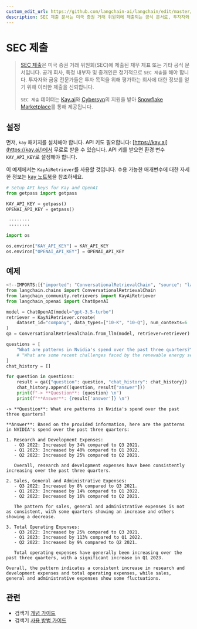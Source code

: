 ```yaml
---
custom_edit_url: https://github.com/langchain-ai/langchain/edit/master/docs/docs/integrations/retrievers/sec_filings.ipynb
description: SEC 제출 문서는 미국 증권 거래 위원회에 제출되는 공식 문서로, 투자자와 금융 전문가가 기업 정보를 평가하는 데 사용됩니다.
---
```


# SEC 제출

> [SEC 제출](https://www.sec.gov/edgar)은 미국 증권 거래 위원회(SEC)에 제출된 재무 제표 또는 기타 공식 문서입니다. 공개 회사, 특정 내부자 및 중개인은 정기적으로 `SEC 제출`을 해야 합니다. 투자자와 금융 전문가들은 투자 목적을 위해 평가하는 회사에 대한 정보를 얻기 위해 이러한 제출을 신뢰합니다.
> 
> `SEC 제출` 데이터는 [Kay.ai](https://kay.ai)와 [Cybersyn](https://www.cybersyn.com/)의 지원을 받아 [Snowflake Marketplace](https://app.snowflake.com/marketplace/providers/GZTSZAS2KCS/Cybersyn%2C%20Inc)를 통해 제공됩니다.

## 설정

먼저, `kay` 패키지를 설치해야 합니다. API 키도 필요합니다: [https://kay.ai](https://kay.ai/)에서 무료로 받을 수 있습니다. API 키를 받으면 환경 변수 `KAY_API_KEY`로 설정해야 합니다.

이 예제에서는 `KayAiRetriever`를 사용할 것입니다. 수용 가능한 매개변수에 대한 자세한 정보는 [kay 노트북](/docs/integrations/retrievers/kay)을 참조하세요.

```python
# Setup API keys for Kay and OpenAI
from getpass import getpass

KAY_API_KEY = getpass()
OPENAI_API_KEY = getpass()
```

```output
 ········
 ········
```


```python
import os

os.environ["KAY_API_KEY"] = KAY_API_KEY
os.environ["OPENAI_API_KEY"] = OPENAI_API_KEY
```


## 예제

```python
<!--IMPORTS:[{"imported": "ConversationalRetrievalChain", "source": "langchain.chains", "docs": "https://api.python.langchain.com/en/latest/chains/langchain.chains.conversational_retrieval.base.ConversationalRetrievalChain.html", "title": "SEC filing"}, {"imported": "KayAiRetriever", "source": "langchain_community.retrievers", "docs": "https://api.python.langchain.com/en/latest/retrievers/langchain_community.retrievers.kay.KayAiRetriever.html", "title": "SEC filing"}, {"imported": "ChatOpenAI", "source": "langchain_openai", "docs": "https://api.python.langchain.com/en/latest/chat_models/langchain_openai.chat_models.base.ChatOpenAI.html", "title": "SEC filing"}]-->
from langchain.chains import ConversationalRetrievalChain
from langchain_community.retrievers import KayAiRetriever
from langchain_openai import ChatOpenAI

model = ChatOpenAI(model="gpt-3.5-turbo")
retriever = KayAiRetriever.create(
    dataset_id="company", data_types=["10-K", "10-Q"], num_contexts=6
)
qa = ConversationalRetrievalChain.from_llm(model, retriever=retriever)
```


```python
questions = [
    "What are patterns in Nvidia's spend over the past three quarters?",
    # "What are some recent challenges faced by the renewable energy sector?",
]
chat_history = []

for question in questions:
    result = qa({"question": question, "chat_history": chat_history})
    chat_history.append((question, result["answer"]))
    print(f"-> **Question**: {question} \n")
    print(f"**Answer**: {result['answer']} \n")
```

```output
-> **Question**: What are patterns in Nvidia's spend over the past three quarters? 

**Answer**: Based on the provided information, here are the patterns in NVIDIA's spend over the past three quarters:

1. Research and Development Expenses:
   - Q3 2022: Increased by 34% compared to Q3 2021.
   - Q1 2023: Increased by 40% compared to Q1 2022.
   - Q2 2022: Increased by 25% compared to Q2 2021.
   
   Overall, research and development expenses have been consistently increasing over the past three quarters.

2. Sales, General and Administrative Expenses:
   - Q3 2022: Increased by 8% compared to Q3 2021.
   - Q1 2023: Increased by 14% compared to Q1 2022.
   - Q2 2022: Decreased by 16% compared to Q2 2021.
   
   The pattern for sales, general and administrative expenses is not as consistent, with some quarters showing an increase and others showing a decrease.

3. Total Operating Expenses:
   - Q3 2022: Increased by 25% compared to Q3 2021.
   - Q1 2023: Increased by 113% compared to Q1 2022.
   - Q2 2022: Increased by 9% compared to Q2 2021.
   
   Total operating expenses have generally been increasing over the past three quarters, with a significant increase in Q1 2023.

Overall, the pattern indicates a consistent increase in research and development expenses and total operating expenses, while sales, general and administrative expenses show some fluctuations.
```


## 관련

- 검색기 [개념 가이드](/docs/concepts/#retrievers)
- 검색기 [사용 방법 가이드](/docs/how_to/#retrievers)